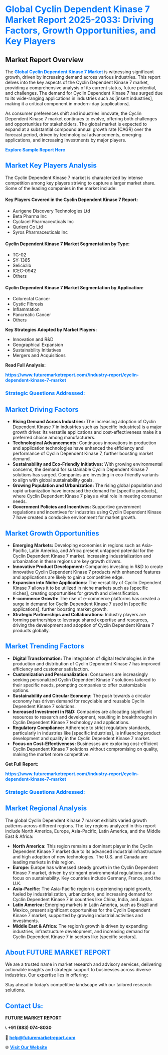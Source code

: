 <h1 style="color: #007BFF;">Global Cyclin Dependent Kinase 7 Market Report 2025-2033: Driving Factors, Growth Opportunities, and Key Players</h1>

<section id="overview">
<h2>Market Report Overview</h2>
<p>The <a href="https://www.futuremarketreport.com//industry-report/cyclin-dependent-kinase-7-market" style="color: #007BFF; text-decoration: none;"><strong>Global Cyclin Dependent Kinase 7 Market</strong></a> is witnessing significant growth, driven by increasing demand across various industries. This report delves into the key aspects of the Cyclin Dependent Kinase 7 market, providing a comprehensive analysis of its current status, future potential, and challenges. The demand for Cyclin Dependent Kinase 7 has surged due to its wide-ranging applications in industries such as [insert industries], making it a critical component in modern-day [applications].</p>
<p>As consumer preferences shift and industries innovate, the Cyclin Dependent Kinase 7 market continues to evolve, offering both challenges and opportunities for stakeholders. The global market is expected to expand at a substantial compound annual growth rate (CAGR) over the forecast period, driven by technological advancements, emerging applications, and increasing investments by major players.</p>
</section>

<section id="overview">
<p><a href="https://www.futuremarketreport.com//request-sample/reportId=53016" style="color: #007BFF; text-decoration: none;"><strong>Explore Sample Report Here</strong></a></p>
</section>

<section id="key-players">
<h2 style="color: #007BFF;">Market Key Players Analysis</h2>
<p>The Cyclin Dependent Kinase 7 market is characterized by intense competition among key players striving to capture a larger market share. Some of the leading companies in the market include:</p>
<h4>Key Players Covered in the Cyclin Dependent Kinase 7 Report:</h4>
<ul><li>Aurigene Discovery Technologies Ltd</li><li>Beta Pharma Inc</li><li>Cyclacel Pharmaceuticals Inc</li><li>Qurient Co Ltd</li><li>Syros Pharmaceuticals Inc</li></ul>
<h4>Cyclin Dependent Kinase 7 Market Segmentation by Type:</h4>
<ul><li>TG-02</li><li>SY-1365</li><li>Seliciclib</li><li>ICEC-0942</li><li>Others</li></ul>

<h4>Cyclin Dependent Kinase 7 Market Segmentation by Application:</h4>
<ul><li>Colorectal Cancer</li><li>Cystic Fibrosis</li><li>Inflammation</li><li>Pancreatic Cancer</li><li>Others</li></ul>
<p><strong>Key Strategies Adopted by Market Players:</strong></p>
<ul>
<li>Innovation and R&D</li>
<li>Geographical Expansion</li>
<li>Sustainability Initiatives</li>
<li>Mergers and Acquisitions</li>
</ul>
</section>

<section>
<p><strong>Read Full Analysis: </strong></p><a href="https://www.futuremarketreport.com//industry-report/cyclin-dependent-kinase-7-market" style="color: #007BFF; text-decoration: none;"><strong>https://www.futuremarketreport.com//industry-report/cyclin-dependent-kinase-7-market</strong></a>
<h3 style="color: #007BFF;">Strategic Questions Addressed:</h3>
</section>

<section id="driving-factors">
<h2 style="color: #007BFF;">Market Driving Factors</h2>
<ul>
<li><strong>Rising Demand Across Industries:</strong> The increasing adoption of Cyclin Dependent Kinase 7 in industries such as [specific industries] is a major growth driver. Its versatile applications and cost-effectiveness make it a preferred choice among manufacturers.</li>
<li><strong>Technological Advancements:</strong> Continuous innovations in production and application technologies have enhanced the efficiency and performance of Cyclin Dependent Kinase 7, further boosting market demand.</li>
<li><strong>Sustainability and Eco-Friendly Initiatives:</strong> With growing environmental concerns, the demand for sustainable Cyclin Dependent Kinase 7 solutions has surged. Companies are investing in eco-friendly variants to align with global sustainability goals.</li>
<li><strong>Growing Population and Urbanization:</strong> The rising global population and rapid urbanization have increased the demand for [specific products], where Cyclin Dependent Kinase 7 plays a vital role in meeting consumer needs.</li>
<li><strong>Government Policies and Incentives:</strong> Supportive government regulations and incentives for industries using Cyclin Dependent Kinase 7 have created a conducive environment for market growth.</li>
</ul>
</section>

<section id="growth-opportunities">
<h2 style="color: #007BFF;">Market Growth Opportunities</h2>
<ul>
<li><strong>Emerging Markets:</strong> Developing economies in regions such as Asia-Pacific, Latin America, and Africa present untapped potential for the Cyclin Dependent Kinase 7 market. Increasing industrialization and urbanization in these regions are key growth drivers.</li>
<li><strong>Innovative Product Development:</strong> Companies investing in R&D to create innovative Cyclin Dependent Kinase 7 products with enhanced features and applications are likely to gain a competitive edge.</li>
<li><strong>Expansion into Niche Applications:</strong> The versatility of Cyclin Dependent Kinase 7 allows it to be utilized in niche markets such as [specific niches], creating opportunities for growth and diversification.</li>
<li><strong>E-commerce Growth:</strong> The rise of e-commerce platforms has created a surge in demand for Cyclin Dependent Kinase 7 used in [specific applications], further boosting market growth.</li>
<li><strong>Strategic Partnerships and Collaborations:</strong> Industry players are forming partnerships to leverage shared expertise and resources, driving the development and adoption of Cyclin Dependent Kinase 7 products globally.</li>
</ul>
</section>

<section id="trending-factors">
<h2 style="color: #007BFF;">Market Trending Factors</h2>
<ul>
<li><strong>Digital Transformation:</strong> The integration of digital technologies in the production and distribution of Cyclin Dependent Kinase 7 has improved efficiency and customer satisfaction.</li>
<li><strong>Customization and Personalization:</strong> Consumers are increasingly seeking personalized Cyclin Dependent Kinase 7 solutions tailored to their specific needs, prompting companies to offer customizable options.</li>
<li><strong>Sustainability and Circular Economy:</strong> The push towards a circular economy has driven demand for recyclable and reusable Cyclin Dependent Kinase 7 solutions.</li>
<li><strong>Increased Investment in R&D:</strong> Companies are allocating significant resources to research and development, resulting in breakthroughs in Cyclin Dependent Kinase 7 technology and applications.</li>
<li><strong>Regulatory Compliance:</strong> Adherence to strict regulatory standards, particularly in industries like [specific industries], is influencing product development and quality in the Cyclin Dependent Kinase 7 market.</li>
<li><strong>Focus on Cost-Effectiveness:</strong> Businesses are exploring cost-efficient Cyclin Dependent Kinase 7 solutions without compromising on quality, making the market more competitive.</li>
</ul>
</section>

<section>
<p><strong>Get Full Report: </strong></p><a href="https://www.futuremarketreport.com//industry-report/cyclin-dependent-kinase-7-market" style="color: #007BFF; text-decoration: none;"><strong>https://www.futuremarketreport.com//industry-report/cyclin-dependent-kinase-7-market</strong></a>
<h3 style="color: #007BFF;">Strategic Questions Addressed:</h3>
</section>


<section id="regional-analysis">
<h2 style="color: #007BFF;">Market Regional Analysis</h2>
<p>The global Cyclin Dependent Kinase 7 market exhibits varied growth patterns across different regions. The key regions analyzed in this report include North America, Europe, Asia-Pacific, Latin America, and the Middle East & Africa:</p>
<ul>
<li><strong>North America:</strong> This region remains a dominant player in the Cyclin Dependent Kinase 7 market due to its advanced industrial infrastructure and high adoption of new technologies. The U.S. and Canada are leading markets in this region.</li>
<li><strong>Europe:</strong> Europe has witnessed steady growth in the Cyclin Dependent Kinase 7 market, driven by stringent environmental regulations and a focus on sustainability. Key countries include Germany, France, and the U.K.</li>
<li><strong>Asia-Pacific:</strong> The Asia-Pacific region is experiencing rapid growth, fueled by industrialization, urbanization, and increasing demand for Cyclin Dependent Kinase 7 in countries like China, India, and Japan.</li>
<li><strong>Latin America:</strong> Emerging markets in Latin America, such as Brazil and Mexico, present significant opportunities for the Cyclin Dependent Kinase 7 market, supported by growing industrial activities and investments.</li>
<li><strong>Middle East & Africa:</strong> The region’s growth is driven by expanding industries, infrastructure development, and increasing demand for Cyclin Dependent Kinase 7 in sectors like [specific sectors].</li>
</ul>
</section>

<footer>
<h2 style="color: #007BFF;">About FUTURE MARKET REPORT</h2>
<p>We are a trusted name in market research and advisory services, delivering actionable insights and strategic support to businesses across diverse industries. Our expertise lies in offering:</p>

<p>Stay ahead in today’s competitive landscape with our tailored research solutions.</p>

<h2 style="color: #007BFF;">Contact Us:</h2>
<p><strong>FUTURE MARKET REPORT</strong></p>
<p>📞 <strong>+91 (883) 074-8030</strong></p>
<p>📧 <strong><a href="mailto:help@futuremarketreport.com" style="color: #007BFF;">help@futuremarketreport.com</a></strong></p>
<p>🌐 <strong><a href="https://www.futuremarketreport.com/" style="color: #007BFF;">Visit Our Website</a></strong></p>
</footer>